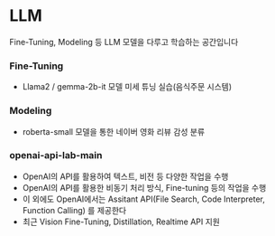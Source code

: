 # LLM
Fine-Tuning, Modeling 등 LLM 모델을 다루고 학습하는 공간입니다

### Fine-Tuning
- Llama2 / gemma-2b-it 모델 미세 튜닝 실습(음식주문 시스템)

### Modeling
- roberta-small 모델을 통한 네이버 영화 리뷰 감성 분류

### openai-api-lab-main
-  OpenAI의 API를 활용하여 텍스트, 비전 등 다양한 작업을 수행
-  OpenAI의 API를 활용한 비동기 처리 방식, Fine-tuning 등의 작업을 수행
-  이 외에도 OpenAI에서는 Assitant API(File Search, Code Interpreter, Function Calling) 를 제공한다
-  최근 Vision Fine-Tuning, Distillation, Realtime API 지원
